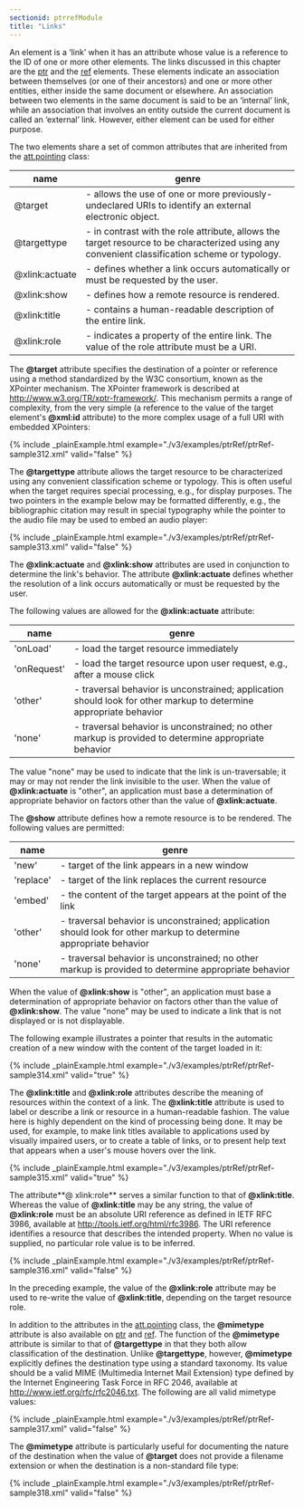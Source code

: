 ```yaml
---
sectionid: ptrrefModule
title: "Links"
---
```




An element is a ‘link’ when it has an attribute whose value is a reference
to the ID of one or more other elements. The links discussed in this chapter are the
<a class="link_odd_elementSpec" href="/v3/elements/ptr">ptr</a> and the 
<a class="link_odd_elementSpec" href="/v3/elements/ref">ref</a> elements. These elements indicate an
association between themselves (or one of their ancestors) and one or more other entities,
either inside the same document or elsewhere. An association between two elements
in the same
document is said to be an ‘internal’ link, while an association that
involves an entity outside the current document is called an ‘external’
link. However, either element can be used for either purpose.

The two elements share a set of common attributes that are inherited from the 
<a class="link_odd" href="/v3/attribute-classes/att.pointing">att.pointing</a> class:


<table class="table table-striped table-hover">
   <thead>
      <tr>
         <th>name</th>
         <th>genre</th>
      </tr>
   </thead>
   <tbody>
      <tr>
         <td>@target</td>
         <td> - allows the use of one or more previously-undeclared URIs to identify an external
            electronic object.
         </td>
      </tr>
      <tr>
         <td>@targettype</td>
         <td> - in contrast with the role attribute, allows the target resource to be characterized
            using any convenient classification scheme or typology.
         </td>
      </tr>
      <tr>
         <td>@xlink:actuate</td>
         <td> - defines whether a link occurs automatically or must be requested by the user.</td>
      </tr>
      <tr>
         <td>@xlink:show</td>
         <td> - defines how a remote resource is rendered.</td>
      </tr>
      <tr>
         <td>@xlink:title</td>
         <td> - contains a human-readable description of the entire link.</td>
      </tr>
      <tr>
         <td>@xlink:role</td>
         <td> - indicates a property of the entire link. The value of the role attribute must be
            a
            URI.
         </td>
      </tr>
   </tbody>
</table>

The **@target** attribute specifies the destination of a pointer or reference using a
method standardized by the W3C consortium, known as the XPointer mechanism. The XPointer
framework is described at 
<a class="link_ref" href="http://www.w3.org/TR/xptr-framework/">http://www.w3.org/TR/xptr-framework/</a>. This mechanism permits a range of complexity,
from the very simple (a reference to the value of the target element's **@xml:id**
attribute) to the more complex usage of a full URI with embedded XPointers:

{% include _plainExample.html example="./v3/examples/ptrRef/ptrRef-sample312.xml" valid="false" %}


The **@targettype** attribute allows the target resource to be characterized using any
convenient classification scheme or typology. This is often useful when the target
requires
special processing, e.g., for display purposes. The two pointers in the example below
may be
formatted differently, e.g., the bibliographic citation may result in special typography
while
the pointer to the audio file may be used to embed an audio player:

{% include _plainExample.html example="./v3/examples/ptrRef/ptrRef-sample313.xml" valid="false" %}


The **@xlink:actuate** and **@xlink:show** attributes are used in conjunction to
determine the link's behavior. The attribute **@xlink:actuate** defines whether the
resolution of a link occurs automatically or must be requested by the user.


The following values are allowed for the **@xlink:actuate** attribute:


<table class="table table-striped table-hover">
   <thead>
      <tr>
         <th>name</th>
         <th>genre</th>
      </tr>
   </thead>
   <tbody>
      <tr>
         <td>'onLoad'</td>
         <td> - load the target resource immediately</td>
      </tr>
      <tr>
         <td>'onRequest'</td>
         <td> - load the target resource upon user request, e.g., after a mouse click</td>
      </tr>
      <tr>
         <td>'other'</td>
         <td> - traversal behavior is unconstrained; application should look for other markup to
            determine appropriate behavior
         </td>
      </tr>
      <tr>
         <td>'none'</td>
         <td> - traversal behavior is unconstrained; no other markup is provided to determine
            appropriate behavior
         </td>
      </tr>
   </tbody>
</table>

The value "none" may be used to indicate that the link is un-traversable; it may or
may not
render the link invisible to the user. When the value of **@xlink:actuate** is "other",
an application must base a determination of appropriate behavior on factors other
than the
value of **@xlink:actuate**.


The **@show** attribute defines how a remote resource is to be rendered. The following
values are permitted:



<table class="table table-striped table-hover">
   <thead>
      <tr>
         <th>name</th>
         <th>genre</th>
      </tr>
   </thead>
   <tbody>
      <tr>
         <td>'new'</td>
         <td> - target of the link appears in a new window</td>
      </tr>
      <tr>
         <td>'replace'</td>
         <td> - target of the link replaces the current resource</td>
      </tr>
      <tr>
         <td>'embed'</td>
         <td> - the content of the target appears at the point of the link</td>
      </tr>
      <tr>
         <td>'other'</td>
         <td> - traversal behavior is unconstrained; application should look for other markup to
            determine appropriate behavior
         </td>
      </tr>
      <tr>
         <td>'none'</td>
         <td> - traversal behavior is unconstrained; no other markup is provided to determine
            appropriate behavior
         </td>
      </tr>
   </tbody>
</table>


When the value of **@xlink:show** is "other", an application must base a determination
of appropriate behavior on factors other than the value of **@xlink:show**. The value
"none" may be used to indicate a link that is not displayed or is not displayable.

The following example illustrates a pointer that results in the automatic creation
of a new
window with the content of the target loaded in it:

{% include _plainExample.html example="./v3/examples/ptrRef/ptrRef-sample314.xml" valid="true" %}


The **@xlink:title** and **@xlink:role** attributes describe the meaning of
resources within the context of a link. The **@xlink:title** attribute is used to label
or describe a link or resource in a human-readable fashion. The value here is highly
dependent
on the kind of processing being done. It may be used, for example, to make link titles
available to applications used by visually impaired users, or to create a table of
links, or
to present help text that appears when a user's mouse hovers over the link.

{% include _plainExample.html example="./v3/examples/ptrRef/ptrRef-sample315.xml" valid="true" %}


The attribute**@ xlink:role** serves a similar function to that of
**@xlink:title**. Whereas the value of **@xlink:title** may be any string, the
value of **@xlink:role** must be an absolute URI reference as defined in IETF RFC 3986,
available at 
<a class="link_ref" href="http://tools.ietf.org/html/rfc3986">http://tools.ietf.org/html/rfc3986</a>. The URI reference identifies a resource that
describes the intended property. When no value is supplied, no particular role value
is to be
inferred.

{% include _plainExample.html example="./v3/examples/ptrRef/ptrRef-sample316.xml" valid="false" %}

In the preceding example, the value of the **@xlink:role** attribute may be used to
re-write the value of **@xlink:title**, depending on the target resource role.


In addition to the attributes in the 
<a class="link_odd" href="/v3/attribute-classes/att.pointing">att.pointing</a> class, the
**@mimetype** attribute is also available on 
<a class="link_odd_elementSpec" href="/v3/elements/ptr">ptr</a> and 
<a class="link_odd_elementSpec" href="/v3/elements/ref">ref</a>. The function of the **@mimetype** attribute is similar to that
of **@targettype** in that they both allow classification of the destination. Unlike
**@targettype**, however, **@mimetype** explicitly defines the destination type
using a standard taxonomy. Its value should be a valid MIME (Multimedia Internet Mail
Extension) type defined by the Internet Engineering Task Force in RFC 2046, available
at 
<a class="link_ref" href="http://www.ietf.org/rfc/rfc2046.txt">http://www.ietf.org/rfc/rfc2046.txt</a>. The
following are all valid mimetype values:

{% include _plainExample.html example="./v3/examples/ptrRef/ptrRef-sample317.xml" valid="false" %}

The **@mimetype** attribute is particularly useful for documenting the nature of the
destination when the value of **@target** does not provide a filename extension or when
the destination is a non-standard file type:

{% include _plainExample.html example="./v3/examples/ptrRef/ptrRef-sample318.xml" valid="false" %}



